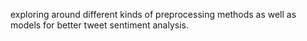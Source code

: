 exploring around different kinds of preprocessing methods as well as models for better tweet sentiment analysis.
